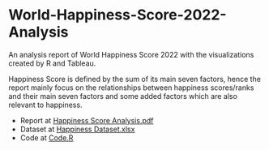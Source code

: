 # World-Happiness-Score-2022-Analysis
An analysis report of World Happiness Score 2022 with the visualizations created by R and Tableau.

Happiness Score is defined by the sum of its main seven factors, hence the report mainly focus on the relationships between happiness scores/ranks and their main seven factors and some added factors which are also relevant to happiness.
* Report at [Happiness Score Analysis.pdf](https://github.com/wibubunbo/World-Happiness-Score-2022-Analysis/blob/main/Happiness%20Score%20Analysis.pdf)
* Dataset at [Happiness Dataset.xlsx](https://github.com/wibubunbo/World-Happiness-Score-2022-Analysis/blob/main/Happiness%20Dataset.xlsx)
* Code at [Code.R](https://github.com/wibubunbo/World-Happiness-Score-2022-Analysis/blob/main/Code.R)
